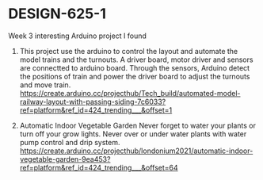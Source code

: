 # DESIGN-625-1
Week 3
interesting Arduino project I found
1. This project use the arduino to control the layout and automate the model trains and the turnouts. A driver board, motor driver and  sensors are connectted to arduino board. Through the sensors, Arduino detect the positions of train and power the driver board to adjust the turnouts and move train.
https://create.arduino.cc/projecthub/Tech_build/automated-model-railway-layout-with-passing-siding-7c6033?ref=platform&ref_id=424_trending___&offset=1

 2. Automatic Indoor Vegetable Garden
Never forget to water your plants or turn off your grow lights. Never over or under water plants with water pump control and drip system.
https://create.arduino.cc/projecthub/londonium2021/automatic-indoor-vegetable-garden-9ea453?ref=platform&ref_id=424_trending___&offset=64